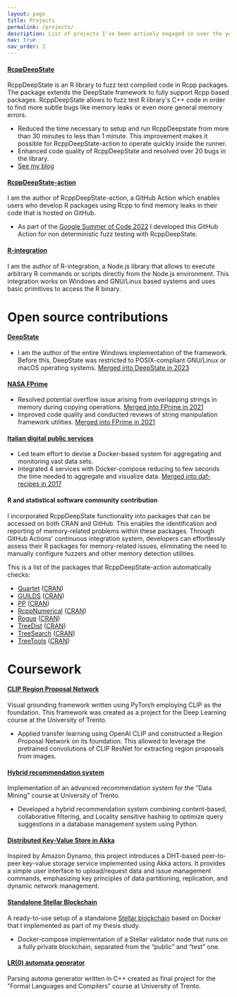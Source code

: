 ```yaml
---
layout: page
title: Projects
permalink: /projects/
description: List of projects I've been actively engaged in over the years.
nav: true
nav_order: 2
---
```


#### [RcppDeepState](https://github.com/FabrizioSandri/RcppDeepState)
RcppDeepState is an R library to fuzz test compiled code in Rcpp packages. The
package extends the DeepState framework to fully support Rcpp based packages.
RcppDeepState allows to fuzz test R library's C++ code in order to find
more subtle bugs like memory leaks or even more general memory errors.

- Reduced the time necessary to setup and run RcppDeepstate from more than 30
  minutes to less than 1 minute. This improvement makes it possible for
  RcppDeepState-action to operate quickly inside the runner.
- Enhanced code quality of RcppDeepState and resolved over 20 bugs in the
  library.
- [See my blog](https://fabriziosandri.github.io/gsoc-2022-blog)

#### [RcppDeepState-action](https://github.com/FabrizioSandri/RcppDeepState-action)
I am the author of RcppDeepState-action, a GitHub Action which enables users who
develop R packages using Rcpp to find memory leaks in their code that is hosted
on GitHub.

- As part of the [Google Summer of Code
  2022](https://summerofcode.withgoogle.com/programs/2022/projects/t87xbcg2) I
  developed this GitHub Action for non deterministic fuzz testing with
  RcppDeepState.


#### [R-integration](https://github.com/FabrizioSandri/r-integration)
I am the author of R-integration, a Node.js library that allows to execute
arbitrary R commands or scripts directly from the Node.js environment. This
integration works on Windows and GNU/Linux based systems and uses basic
primitives to access the R binary.


# Open source contributions

#### [DeepState](https://github.com/trailofbits/deepstate)
- I am the author of the entire Windows implementation of the framework. Before
this, DeepState was restricted to POSIX-compliant GNU/Linux or macOS operating
systems. [Merged into DeepState in
2023](https://github.com/trailofbits/deepstate/pull/428)

#### [NASA FPrime](https://github.com/nasa/fprime)
- Resolved potential overflow issue arising from overlapping strings in memory
during copying operations. [Merged into FPrime in
2021](https://github.com/nasa/fprime/pull/1164)
- Improved code quality and conducted reviews of string manipulation framework
  utilities. [Merged into FPrime in
  2021](https://github.com/nasa/fprime/pull/1151)

#### [Italian digital public services](https://github.com/italia/daf-recipes)
- Led team effort to devise a Docker-based system for aggregating and monitoring
  vast data sets.
- Integrated 4 services with Docker-compose reducing to few seconds the time
  needed to aggregate and visualize data. [Merged into daf-recipes in
  2017](https://github.com/italia/daf-recipes/commits?author=FabrizioSandri)


#### R and statistical software community contribution
I incorporated RcppDeepState functionality into packages that can be accessed on
both CRAN and GitHub. This enables the identification and reporting of
memory-related problems within these packages. Through GitHub Actions'
continuous integration system, developers can effortlessly assess their R
packages for memory-related issues, eliminating the need to manually configure
fuzzers and other memory detection utilities.

This is a list of the packages that RcppDeepState-action automatically checks:

- [Quartet](https://github.com/ms609/Quartet) ([CRAN](https://cran.r-project.org/web/packages/Quartet))
- [GUILDS](https://github.com/thijsjanzen/GUILDS) ([CRAN](https://cran.r-project.org/web/packages/GUILDS))
- [PP](https://github.com/jansteinfeld/PP) ([CRAN](https://cran.r-project.org/web/packages/PP/))
- [RcppNumerical](https://github.com/yixuan/RcppNumerical) ([CRAN](https://cran.r-project.org/web/packages/RcppNumerical))
- [Rogue](https://github.com/ms609/Rogue) ([CRAN](https://cran.r-project.org/web/packages/Rogue))
- [TreeDist](https://github.com/ms609/TreeDist) ([CRAN](https://cran.r-project.org/web/packages/TreeDist))
- [TreeSearch](https://github.com/ms609/TreeSearch) ([CRAN](https://cran.r-project.org/web/packages/TreeSearch))
- [TreeTools](https://github.com/ms609/TreeTools) ([CRAN](https://cran.r-project.org/web/packages/TreeTools))


# Coursework

#### [CLIP Region Proposal Network](https://github.com/FabrizioSandri/deep-learning-project)
Visual grounding framework written using PyTorch employing CLIP as the
foundation. This framework was created as a project for the Deep Learning course
at the University of Trento.

- Applied transfer learning using OpenAI CLIP and constructed a Region Proposal
  Network on its foundation. This allowed to leverage the pretrained
  convolutions of CLIP ResNet for extracting region proposals from images.

#### [Hybrid recommendation system](https://github.com/FabrizioSandri/data-mining-project)
Implementation of an advanced recommendation system for the ”Data Mining” course
at University of Trento.

- Developed a hybrid recommendation system combining content-based,
  collaborative filtering, and Locality sensitive hashing to optimize query
  suggestions in a database management system using Python.


#### [Distributed Key-Value Store in Akka](https://github.com/FabrizioSandri/distributed-systems-project)
Inspired by Amazon Dynamo, this project introduces a DHT-based peer-to-peer
key-value storage service implemented using Akka actors. It provides a simple
user interface to upload/request data and issue management commands, emphasizing
key principles of data partitioning, replication, and dynamic network
management.

#### [Standalone Stellar Blockchain](https://github.com/FabrizioSandri/Standalone-stellar-blockchain)
A ready-to-use setup of a standalone [Stellar blockchain](https://stellar.org/)
based on Docker that I implemented as part of my thesis study.

- Docker-compose implementation of a Stellar validator node that runs on a fully
  private blockchain, separated from the “public” and “test” one.

#### [LR(0) automata generator](https://github.com/FabrizioSandri/LR-0-automa-generator)
Parsing automa generator written in C++ created as final project for the ”Formal
Languages and Compilers” course at University of Trento.

